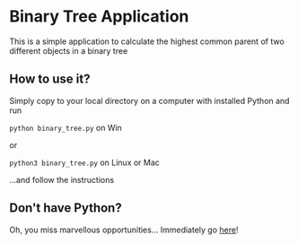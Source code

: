 # Binary Tree Application

This is a simple application to calculate the highest common parent of two different objects in a binary tree

## How to use it?

Simply copy to your local directory on a computer with installed Python and run

`python binary_tree.py`
on Win

or

`python3 binary_tree.py`
on Linux or Mac

...and follow the instructions

## Don't have Python?

Oh, you miss marvellous opportunities... Immediately go [here](https://www.python.org/)!

